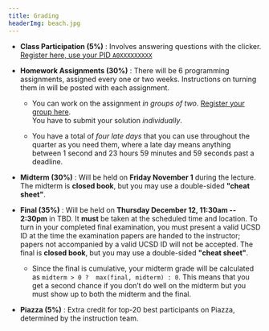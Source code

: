 ```yaml
---
title: Grading
headerImg: beach.jpg
---
```


- **Class Participation (5%)** :
  Involves answering questions with the clicker.
  [Register here, use your PID `A0XXXXXXXXX`][clickers]

- **Homework Assignments (30%)** :
  There will be 6 programming assignments,
  assigned every one or two weeks.
  Instructions on turning them in will be posted with
  each assignment.
  
    - You can work on the assignment *in groups of two*.
      [Register your group here][groups].    
      You have to submit your solution *individually*.
      
    - You have a total of *four late days*
      that you can use throughout the quarter as you need them,
      where a late day means anything between 1 second and 23
      hours 59 minutes and 59 seconds past a deadline.

- **Midterm (30%)** :
  Will be held on **Friday November 1** during the lecture.
  The midterm is **closed book**, but you may use a
  double-sided **"cheat sheet"**.

- **Final (35%)** :
  Will be held on **Thursday December 12, 11:30am -- 2:30pm** in TBD.
  It **must** be taken at the scheduled time and location.
  To turn in your completed final examination, you must
  present a valid UCSD ID at the time the examination
  papers are handed to the instructor; papers not
  accompanied by a valid UCSD ID will not be accepted.
  The final is **closed book**, but you may use a
  double-sided **"cheat sheet"**.
  
    - Since the final is cumulative, your midterm grade will be calculated as 
      `midterm > 0 ?  max(final, midterm) : 0`.
      This means that you get a second chance if you don’t do well on the midterm but 
      you must show up to both the midterm and the final.

- **Piazza (5%)** : 
  Extra credit for top-20 best participants on Piazza,
  determined by the instruction team.

[clickers]: https://forms.gle/qCY8ybPaygudvdz2A
[groups]: https://forms.gle/ytzpRJUqBKFKX5un6
